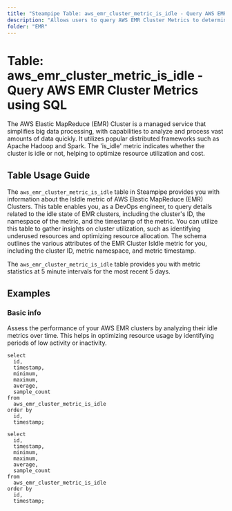 ```yaml
---
title: "Steampipe Table: aws_emr_cluster_metric_is_idle - Query AWS EMR Cluster Metrics using SQL"
description: "Allows users to query AWS EMR Cluster Metrics to determine if a cluster is idle."
folder: "EMR"
---
```


# Table: aws_emr_cluster_metric_is_idle - Query AWS EMR Cluster Metrics using SQL

The AWS Elastic MapReduce (EMR) Cluster is a managed service that simplifies big data processing, with capabilities to analyze and process vast amounts of data quickly. It utilizes popular distributed frameworks such as Apache Hadoop and Spark. The 'is_idle' metric indicates whether the cluster is idle or not, helping to optimize resource utilization and cost.

## Table Usage Guide

The `aws_emr_cluster_metric_is_idle` table in Steampipe provides you with information about the IsIdle metric of AWS Elastic MapReduce (EMR) Clusters. This table enables you, as a DevOps engineer, to query details related to the idle state of EMR clusters, including the cluster's ID, the namespace of the metric, and the timestamp of the metric. You can utilize this table to gather insights on cluster utilization, such as identifying underused resources and optimizing resource allocation. The schema outlines the various attributes of the EMR Cluster IsIdle metric for you, including the cluster ID, metric namespace, and metric timestamp.

The `aws_emr_cluster_metric_is_idle` table provides you with metric statistics at 5 minute intervals for the most recent 5 days.

## Examples

### Basic info
Assess the performance of your AWS EMR clusters by analyzing their idle metrics over time. This helps in optimizing resource usage by identifying periods of low activity or inactivity.

```sql+postgres
select
  id,
  timestamp,
  minimum,
  maximum,
  average,
  sample_count
from
  aws_emr_cluster_metric_is_idle
order by
  id,
  timestamp;
```

```sql+sqlite
select
  id,
  timestamp,
  minimum,
  maximum,
  average,
  sample_count
from
  aws_emr_cluster_metric_is_idle
order by
  id,
  timestamp;
```
